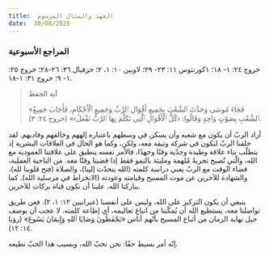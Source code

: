 ```yaml
---
title:  العهد والمثال المرسوم
date:  30/08/2025
---
```


### المراجع الأسبوعية
خروج ٢٤: ١- ١٨؛ ١كورنثوس ١١: ٢٣- ٢٩؛  لاويين ١٠: ١، ٢؛ حزقيال ٣٦: ٢٦-٢٨؛ خروج ٢٥: ١- ٩؛ خروج ٣١: ١-١٨.

> <p>آية الحفظ</p>
> «فَجَاءَ مُوسَى وَحَدَّثَ ٱلشَّعْبَ بِجَمِيعِ أَقْوَالِ ٱلرَّبِّ وَجَمِيعِ ٱلْأَحْكَامِ، فَأَجَابَ جَمِيعُ ٱلشَّعْبِ بِصَوْتٍ وَاحِدٍ وَقَالُوا: ‹كُلُّ ٱلْأَقْوَالِ ٱلَّتِي تَكَلَّمَ بِهَا ٱلرَّبُّ نَفْعَلُ›» (خروج ٢٤: ٣).

أراد الربّ أن يكون مع شعبه وأن يسكن في وسطهم باعتباره إلههم وخالقهم وفاديهم. لقد خلقنا الربّ لنكون في شركة وثيقة معه، ولكن، وكما هو الحال في العلاقات البشرية إذ يتطلّب بناء علاقة وطيدة وجدّية وقتًا وجهدًا، فالأمر نفسه ينطبق على علاقتنا العمودية مع الله، والّتي تُصبح تجربةً مُلهمة ومليئة بالنمو فقط إذا قضينا وقتًا معه. من الناحية العملية، قضاء الوقت مع الربّ يعني دراسة كلمته (الله يتحدّث إلينا)، والصلاة (فتح قلوبنا لله)، والشهادة للآخرين عن موت المسيح وقيامته وعودته (الانخراط في مرسلية الله). كما يباركنا الله، علينا أن نكون قناة بركات للآخرين.

ينبغي أن يكون التركيز على الله، وليس على أنفسنا (عبرانيين ١٢: ١، ٢). فعن طريق تواصلنا معه، يستطيع الله أن يُمكّننا من اتباع تعاليمه، أي إطاعة كلمته. لا عجب أن يوصف جيل نهاية الزمان من أتباع المسيح بأنّهم أناس «يَحْفَظُونَ وَصَايَا ٱللهِ وَإِيمَانَ يَسُوعَ» (رؤيا ١٤: ١٢).

إنّه أمر بسيط حقًا: نحن نحبّ الله، وبسبب هذا الحبّ نطيعه.